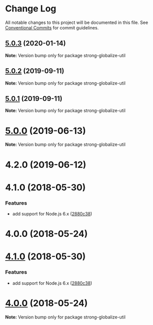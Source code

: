 # Change Log

All notable changes to this project will be documented in this file.
See [Conventional Commits](https://conventionalcommits.org) for commit guidelines.

## [5.0.3](https://github.com/strongloop/strong-globalize/compare/strong-globalize-util@5.0.2...strong-globalize-util@5.0.3) (2020-01-14)

**Note:** Version bump only for package strong-globalize-util





## [5.0.2](https://github.com/strongloop/strong-globalize/compare/strong-globalize-util@5.0.1...strong-globalize-util@5.0.2) (2019-09-11)

**Note:** Version bump only for package strong-globalize-util





## [5.0.1](https://github.com/strongloop/strong-globalize/compare/strong-globalize-util@5.0.0...strong-globalize-util@5.0.1) (2019-09-11)

**Note:** Version bump only for package strong-globalize-util





# [5.0.0](https://github.com/strongloop/strong-globalize/compare/strong-globalize-util@4.2.0...strong-globalize-util@5.0.0) (2019-06-13)

**Note:** Version bump only for package strong-globalize-util





# 4.2.0 (2019-06-12)



# 4.1.0 (2018-05-30)


### Features

* add support for Node.js 6.x ([2880c38](https://github.com/strongloop/strong-globalize/commit/2880c38))



# 4.0.0 (2018-05-24)





<a name="4.1.0"></a>
# [4.1.0](https://github.com/strongloop/strong-globalize/compare/v4.0.2...v4.1.0) (2018-05-30)


### Features

* add support for Node.js 6.x ([2880c38](https://github.com/strongloop/strong-globalize/commit/2880c38))




<a name="4.0.0"></a>
# [4.0.0](https://github.com/strongloop/strong-globalize/compare/v3.3.0...v4.0.0) (2018-05-24)




**Note:** Version bump only for package strong-globalize-util

